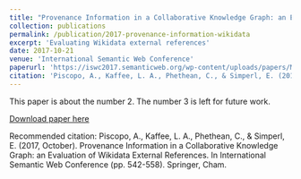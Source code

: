 ```yaml
---
title: "Provenance Information in a Collaborative Knowledge Graph: an Evaluation of Wikidata External References"
collection: publications
permalink: /publication/2017-provenance-information-wikidata
excerpt: 'Evaluating Wikidata external references'
date: 2017-10-21
venue: 'International Semantic Web Conference'
paperurl: 'https://iswc2017.semanticweb.org/wp-content/uploads/papers/MainProceedings/71.pdf'
citation: 'Piscopo, A., Kaffee, L. A., Phethean, C., & Simperl, E. (2017, October). Provenance Information in a Collaborative Knowledge Graph: an Evaluation of Wikidata External References. In International Semantic Web Conference (pp. 542-558). Springer, Cham.'
---
```

This paper is about the number 2. The number 3 is left for future work.

[Download paper here](https://iswc2017.semanticweb.org/wp-content/uploads/papers/MainProceedings/71.pdf)

Recommended citation: Piscopo, A., Kaffee, L. A., Phethean, C., & Simperl, E. (2017, October). Provenance Information in a Collaborative Knowledge Graph: an Evaluation of Wikidata External References. In International Semantic Web Conference (pp. 542-558). Springer, Cham.
